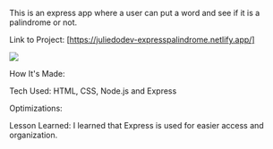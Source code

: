 This is an express app where a user can put a word and see if it is a palindrome or not. 

Link to Project: [https://juliedodev-expresspalindrome.netlify.app/]

<img src="expresspalindrome.png">

How It's Made:

Tech Used: HTML, CSS, Node.js and Express

Optimizations: 

Lesson Learned: I learned that Express is used for easier access and organization.



